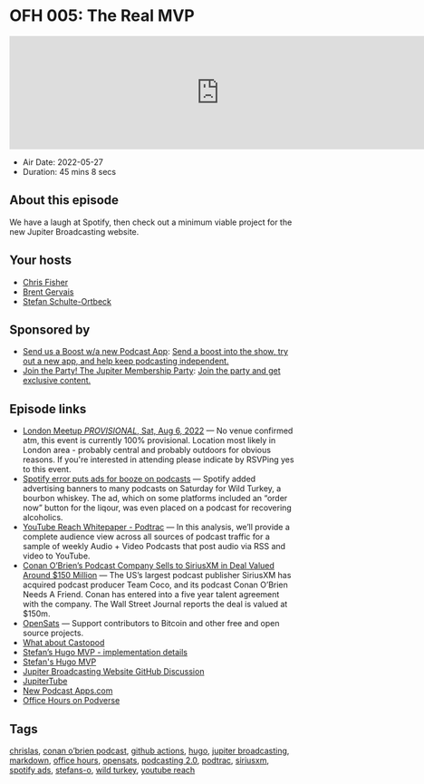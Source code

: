 # OFH 005: The Real MVP

<iframe src="https://player.fireside.fm/v2/MkcqFyfv+vObsnGcs?theme=dark" width="740" height="200" frameborder="0" scrolling="no"></iframe>

* Air Date: 2022-05-27
* Duration: 45 mins 8 secs

## About this episode

We have a laugh at Spotify, then check out a minimum viable project for the new Jupiter Broadcasting website.

## Your hosts
* [Chris Fisher](https://www.officehours.hair/hosts/chrislas)
* [Brent Gervais](https://www.officehours.hair/hosts/brentgervais)
* [Stefan Schulte-Ortbeck](https://www.officehours.hair/guests/stefan)

## Sponsored by

  * [Send us a Boost w/a new Podcast App](http://newpodcastapps.com/): [Send a boost into the show, try out a new app, and help keep podcasting independent. ](http://newpodcastapps.com/)
  * [Join the Party! The Jupiter Membership Party](https://www.jupiter.party/): [Join the party and get exclusive content. ](https://www.jupiter.party/)



## Episode links

  * [London Meetup *PROVISIONAL*, Sat, Aug 6, 2022](https://www.meetup.com/jupiterbroadcasting/events/286056077/ "London Meetup *PROVISIONAL*, Sat, Aug 6, 2022") — No venue confirmed atm, this event is currently 100% provisional. Location most likely in London area - probably central and probably outdoors for obvious reasons. If you're interested in attending please indicate by RSVPing yes to this event.
  * [Spotify error puts ads for booze on podcasts](https://podnews.net/update/spotify-booze "Spotify error puts ads for booze on podcasts") — Spotify added advertising banners to many podcasts on Saturday for Wild Turkey, a bourbon whiskey. The ad, which on some platforms included an “order now” button for the liqour, was even placed on a podcast for recovering alcoholics. 
  * [YouTube Reach Whitepaper - Podtrac](https://analytics.podtrac.com/videopodcastsyoutube "YouTube Reach Whitepaper - Podtrac") — In this analysis, we’ll provide a complete audience view across all sources of podcast traffic for a sample of weekly Audio + Video Podcasts that post audio via RSS and video to YouTube.
  * [Conan O’Brien’s Podcast Company Sells to SiriusXM in Deal Valued Around $150 Million](https://www.wsj.com/articles/conan-obriens-podcast-company-sells-to-siriusxm-in-deal-valued-around-150-million-11653306900 "Conan O’Brien’s Podcast Company Sells to SiriusXM in Deal Valued Around $150 Million") — The US’s largest podcast publisher SiriusXM has acquired podcast producer Team Coco, and its podcast Conan O’Brien Needs A Friend. Conan has entered into a five year talent agreement with the company. The Wall Street Journal reports the deal is valued at $150m.
  * [OpenSats](https://opensats.org/ "OpenSats") — Support contributors to Bitcoin and other free and open source projects.
  * [What about Castopod](https://github.com/JupiterBroadcasting/jupiterbroadcasting.com/discussions/8#discussioncomment-2806785 "What about Castopod")
  * [Stefan’s Hugo MVP - implementation details](https://github.com/JupiterBroadcasting/jupiterbroadcasting.com/discussions/8#discussioncomment-2735876 "Stefan’s Hugo MVP - implementation details")
  * [Stefan's Hugo MVP](https://jb.codefighters.net/ "Stefan's Hugo MVP")
  * [Jupiter Broadcasting Website GitHub Discussion ](https://github.com/JupiterBroadcasting/jupiterbroadcasting.com/discussions/8 "Jupiter Broadcasting Website GitHub Discussion ")
  * [JupiterTube](https://jupiter.tube/ "JupiterTube")
  * [New Podcast Apps.com](https://podcastindex.org/apps?appTypes=app&elements=Chapters%2CValue "New Podcast Apps.com")
  * [Office Hours on Podverse](https://podverse.fm/podcast/GLuztlxs0- "Office Hours on Podverse")



## Tags

[chrislas](https://www.officehours.hair/tags/chrislas), [conan o’brien podcast](https://www.officehours.hair/tags/conan%20o%E2%80%99brien%20podcast), [github actions](https://www.officehours.hair/tags/github%20actions), [hugo](https://www.officehours.hair/tags/hugo), [jupiter broadcasting](https://www.officehours.hair/tags/jupiter%20broadcasting), [markdown](https://www.officehours.hair/tags/markdown), [office hours](https://www.officehours.hair/tags/office%20hours), [opensats](https://www.officehours.hair/tags/opensats), [podcasting 2.0](https://www.officehours.hair/tags/podcasting%202.0), [podtrac](https://www.officehours.hair/tags/podtrac), [siriusxm](https://www.officehours.hair/tags/siriusxm), [spotify ads](https://www.officehours.hair/tags/spotify%20ads), [stefans-o](https://www.officehours.hair/tags/stefans-o), [wild turkey](https://www.officehours.hair/tags/wild%20turkey), [youtube reach](https://www.officehours.hair/tags/youtube%20reach)